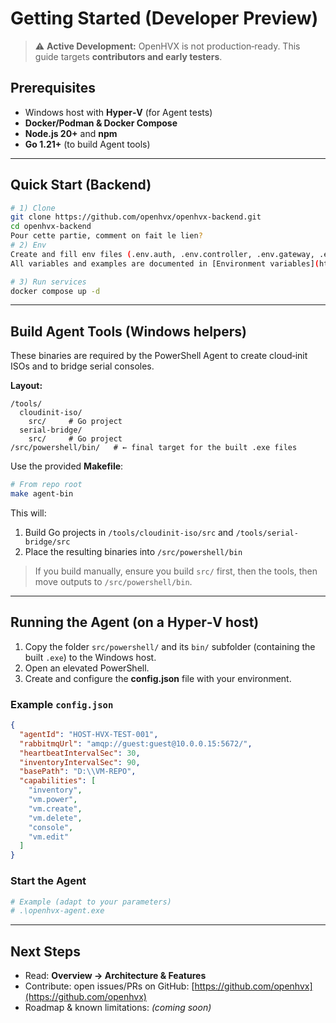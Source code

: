 # Getting Started (Developer Preview)

> ⚠️ **Active Development:** OpenHVX is not production‑ready. This guide targets **contributors and early testers**.

## Prerequisites

- Windows host with **Hyper‑V** (for Agent tests)
- **Docker/Podman & Docker Compose**
- **Node.js 20+** and **npm**
- **Go 1.21+** (to build Agent tools)

---

## Quick Start (Backend)

```bash
# 1) Clone
git clone https://github.com/openhvx/openhvx-backend.git
cd openhvx-backend
Pour cette partie, comment on fait le lien?
# 2) Env
Create and fill env files (.env.auth, .env.controller, .env.gateway, .env.ws)
All variables and examples are documented in [Environment variables](https://openhvx.org/docs/environment-variables.html).

# 3) Run services
docker compose up -d

```

---

## Build Agent Tools (Windows helpers)

These binaries are required by the PowerShell Agent to create cloud‑init ISOs and to bridge serial consoles.

**Layout:**

```
/tools/
  cloudinit-iso/
    src/     # Go project
  serial-bridge/
    src/     # Go project
/src/powershell/bin/   # ← final target for the built .exe files
```

Use the provided **Makefile**:

```bash
# From repo root
make agent-bin
```

This will:

1. Build Go projects in `/tools/cloudinit-iso/src` and `/tools/serial-bridge/src`
2. Place the resulting binaries into `/src/powershell/bin`

> If you build manually, ensure you build `src/` first, then the tools, then move outputs to `/src/powershell/bin`.

---

## Running the Agent (on a Hyper‑V host)

1. Copy the folder `src/powershell/` and its `bin/` subfolder (containing the built `.exe`) to the Windows host.
2. Open an elevated PowerShell.
3. Create and configure the **config.json** file with your environment.

### Example `config.json`

```json
{
  "agentId": "HOST-HVX-TEST-001",
  "rabbitmqUrl": "amqp://guest:guest@10.0.0.15:5672/",
  "heartbeatIntervalSec": 30,
  "inventoryIntervalSec": 90,
  "basePath": "D:\\VM-REPO",
  "capabilities": [
    "inventory",
    "vm.power",
    "vm.create",
    "vm.delete",
    "console",
    "vm.edit"
  ]
}
```

### Start the Agent

```powershell
# Example (adapt to your parameters)
# .\openhvx-agent.exe
```

---

## Next Steps

- Read: **Overview → Architecture & Features**
- Contribute: open issues/PRs on GitHub: [https://github.com/openhvx](https://github.com/openhvx)
- Roadmap & known limitations: _(coming soon)_
